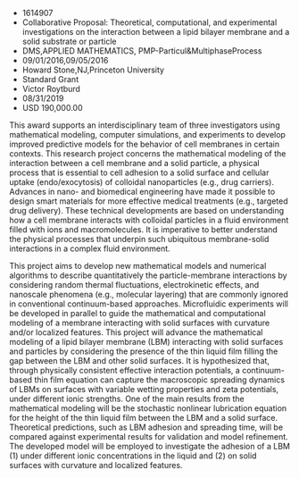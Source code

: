 
* 1614907
* Collaborative Proposal: Theoretical, computational, and experimental investigations on the interaction between a lipid bilayer membrane and a solid substrate or particle
* DMS,APPLIED MATHEMATICS, PMP-Particul&MultiphaseProcess
* 09/01/2016,09/05/2016
* Howard Stone,NJ,Princeton University
* Standard Grant
* Victor Roytburd
* 08/31/2019
* USD 190,000.00

This award supports an interdisciplinary team of three investigators using
mathematical modeling, computer simulations, and experiments to develop improved
predictive models for the behavior of cell membranes in certain contexts. This
research project concerns the mathematical modeling of the interaction between a
cell membrane and a solid particle, a physical process that is essential to cell
adhesion to a solid surface and cellular uptake (endo/exocytosis) of colloidal
nanoparticles (e.g., drug carriers). Advances in nano- and biomedical
engineering have made it possible to design smart materials for more effective
medical treatments (e.g., targeted drug delivery). These technical developments
are based on understanding how a cell membrane interacts with colloidal
particles in a fluid environment filled with ions and macromolecules. It is
imperative to better understand the physical processes that underpin such
ubiquitous membrane-solid interactions in a complex fluid environment.

This project aims to develop new mathematical models and numerical algorithms to
describe quantitatively the particle-membrane interactions by considering random
thermal fluctuations, electrokinetic effects, and nanoscale phenomena (e.g.,
molecular layering) that are commonly ignored in conventional continuum-based
approaches. Microfluidic experiments will be developed in parallel to guide the
mathematical and computational modeling of a membrane interacting with solid
surfaces with curvature and/or localized features. This project will advance the
mathematical modeling of a lipid bilayer membrane (LBM) interacting with solid
surfaces and particles by considering the presence of the thin liquid film
filling the gap between the LBM and other solid surfaces. It is hypothesized
that, through physically consistent effective interaction potentials, a
continuum-based thin film equation can capture the macroscopic spreading
dynamics of LBMs on surfaces with variable wetting properties and zeta
potentials, under different ionic strengths. One of the main results from the
mathematical modeling will be the stochastic nonlinear lubrication equation for
the height of the thin liquid film between the LBM and a solid surface.
Theoretical predictions, such as LBM adhesion and spreading time, will be
compared against experimental results for validation and model refinement. The
developed model will be employed to investigate the adhesion of a LBM (1) under
different ionic concentrations in the liquid and (2) on solid surfaces with
curvature and localized features.
